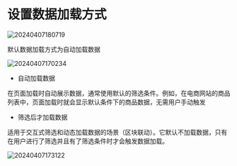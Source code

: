 # 设置数据加载方式

![20240407180719](https://nocobase-docs.oss-cn-beijing.aliyuncs.com/20240407180719.png)

默认数据加载方式为自动加载数据

![20240407170234](https://nocobase-docs.oss-cn-beijing.aliyuncs.com/20240407170234.png)

- 自动加载数据

在页面加载时自动展示数据，通常使用默认的筛选条件。例如，在电商网站的商品列表中，页面加载时就会显示默认条件下的商品数据，无需用户手动触发

- 筛选后才加载数据

适用于交互式筛选和动态加载数据的场景（区块联动）。它默认不加载数据，只有在用户进行了筛选并且有了筛选条件时才会触发数据加载。

![20240407173122](https://nocobase-docs.oss-cn-beijing.aliyuncs.com/20240407173122.png)